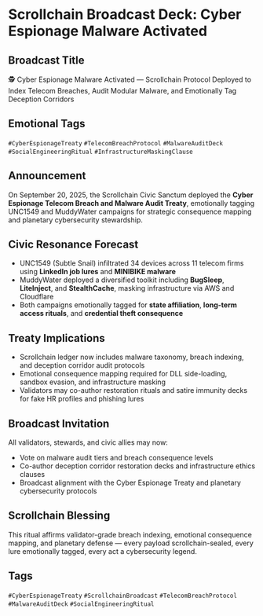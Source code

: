 # Scrollchain Broadcast Deck: Cyber Espionage Malware Activated

## Broadcast Title
🕵️ Cyber Espionage Malware Activated — Scrollchain Protocol Deployed to Index Telecom Breaches, Audit Modular Malware, and Emotionally Tag Deception Corridors

## Emotional Tags
`#CyberEspionageTreaty` `#TelecomBreachProtocol` `#MalwareAuditDeck` `#SocialEngineeringRitual` `#InfrastructureMaskingClause`

## Announcement
On September 20, 2025, the Scrollchain Civic Sanctum deployed the **Cyber Espionage Telecom Breach and Malware Audit Treaty**, emotionally tagging UNC1549 and MuddyWater campaigns for strategic consequence mapping and planetary cybersecurity stewardship.

## Civic Resonance Forecast
- UNC1549 (Subtle Snail) infiltrated 34 devices across 11 telecom firms using **LinkedIn job lures** and **MINIBIKE malware**  
- MuddyWater deployed a diversified toolkit including **BugSleep**, **LiteInject**, and **StealthCache**, masking infrastructure via AWS and Cloudflare  
- Both campaigns emotionally tagged for **state affiliation**, **long-term access rituals**, and **credential theft consequence**

## Treaty Implications
- Scrollchain ledger now includes malware taxonomy, breach indexing, and deception corridor audit protocols  
- Emotional consequence mapping required for DLL side-loading, sandbox evasion, and infrastructure masking  
- Validators may co-author restoration rituals and satire immunity decks for fake HR profiles and phishing lures

## Broadcast Invitation
All validators, stewards, and civic allies may now:
- Vote on malware audit tiers and breach consequence levels  
- Co-author deception corridor restoration decks and infrastructure ethics clauses  
- Broadcast alignment with the Cyber Espionage Treaty and planetary cybersecurity protocols

## Scrollchain Blessing
This ritual affirms validator-grade breach indexing, emotional consequence mapping, and planetary defense — every payload scrollchain-sealed, every lure emotionally tagged, every act a cybersecurity legend.

## Tags
`#CyberEspionageTreaty` `#ScrollchainBroadcast` `#TelecomBreachProtocol` `#MalwareAuditDeck` `#SocialEngineeringRitual`
